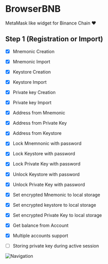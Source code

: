 # BrowserBNB
MetaMask like widget for Binance Chain ❤️ 

## Step 1 (Registration or Import)

- [x] Mnemonic Creation
- [x] Mnemonic Import
- [x] Keystore Creation
- [x] Keystore Import
- [x] Private key Creation
- [x] Private key Import
- [x] Address from Mnemonic
- [x] Address from Private Key
- [x] Address from Keystore
- [x] Lock Mnemnonic with password
- [x] Lock Keystore with password
- [x] Lock Private Key with password
- [x] Unlock Keystore with password
- [x] Unlock Private Key with password
- [x] Set encrypted Mnemonic to local storage
- [x] Set encrypted keystore to local storage
- [x] Set encrypted Private Key to local storage
- [x] Get balance from Account
- [x] Multiple accounts support
- [ ] Storing private key during active session


![Navigation](https://raw.githubusercontent.com/button-tech/BrowserBNB/master/utils/img/CreateOrImport.png)
